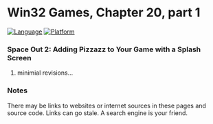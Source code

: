 # Win32 Games, Chapter 20, part 1
[![Language](https://img.shields.io/badge/Language%20-C++-blue.svg)](https://github.com/GeorgePimpleton/Win32-games/)
[![Platform](https://img.shields.io/badge/Platform%20-Win32-blue.svg)](https://github.com/GeorgePimpleton/Win32-games/)
### Space Out 2: Adding Pizzazz to Your Game with a Splash Screen

1. minimial revisions...

### Notes
There may be links to websites or internet sources in these pages and source code. Links can go stale. A search engine is your friend.
